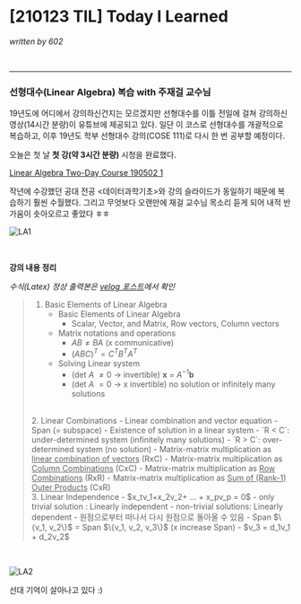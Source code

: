 

# [210123 TIL] Today I Learned

_written by 602_

<br/>



---



### 선형대수(Linear Algebra) 복습 with 주재걸 교수님



19년도에 어디에서 강의하신건지는 모르겠지만 선형대수를 이틀 전일에 걸쳐 강의하신 영상(14시간 분량)이 유튜브에 제공되고 있다. 일단 이 코스로 선형대수를 개괄적으로 복습하고, 이후 19년도 학부 선형대수 강의(COSE 111)로 다시 한 번 공부할 예정이다.

오늘은 첫 날 **첫 강(약 3시간 분량)** 시청을 완료했다.

[Linear Algebra Two-Day Course 190502 1](https://www.youtube.com/watch?v=Rsm_DVmiqGo)

작년에 수강했던 공대 전공 <데이터과학기초>와 강의 슬라이드가 동일하기 때문에 복습하기 훨씬 수월했다. 그리고 무엇보다 오랜만에 재걸 교수님 목소리 듣게 되어 내적 반가움이 솟아오르고 좋았다 ㅎㅎ

![LA1](https://user-images.githubusercontent.com/68496320/105627311-96dc3600-5e79-11eb-8243-93e0879298cc.gif)

</br>

**강의 내용 정리**  

_수식(Latex) 정상 출력본은 [velog 포스트](https://velog.io/@yookyungkho/210123-TIL-Today-I-Learned)에서 확인_

> 1. Basic Elements of Linear Algebra
>    - Basic Elements of Linear Algebra
>      - Scalar, Vector, and Matrix, Row vectors, Column vectors
>    - Matrix notations and operations
>      - $AB \neq BA$ (x communicative)
>      - $(ABC)^T = C^TB^TA^T$
>    - Solving Linear system
>      - (det $A$ $\neq 0$ -> invertible) **x** = $A^{-1}$**b**
>      - (det $A$ $= 0$ -> x invertible) no solution or infinitely many solutions
></br>
> 2. Linear Combinations
>    - Linear combination and vector equation
>    - Span (= subspace)
>    - Existence of solution in a linear system
>      - `R < C`: under-determined system (infinitely many solutions)
>      - `R > C`: over-determined system (no solution)
>    - Matrix-matrix multiplication as <u>linear combination of vectors</u> (RxC)
>    - Matrix-matrix multiplication as <u>Column Combinations</u> (CxC)
>    - Matrix-matrix multiplication as <u>Row Combinations</u> (RxR)
>    - Matrix-matrix multiplication as <u>Sum of (Rank-1) Outer Products</u> (CxR)
></br>
> 3. Linear Independence
>    - $x_tv_1+x_2v_2+ ... + x_pv_p = 0$
>      - only trivial solution : Linearly independent
>      - non-trivial solutions: Linearly dependent
>        - 원점으로부터 떠나서 다시 원점으로 돌아올 수 있음
>        - Span $\{v_1, v_2\}$ = Span $\{v_1, v_2, v_3\}$ (x increase Span)
>        - $v_3 = d_1v_1 + d_2v_2$


</br>

![LA2](https://user-images.githubusercontent.com/68496320/105627320-9e9bda80-5e79-11eb-898e-df00c878bd18.gif)

선대 기억이 살아나고 있다 :)

